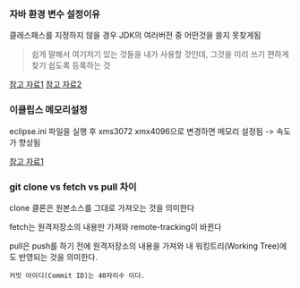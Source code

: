 
### 자바 환경 변수 설정이유

클래스패스를 지정하지 않을 경우 JDK의 여러버전 중 어떤것을 쓸지 못찾게됨

> 쉽게 말해서 여기저기 있는 것들을 내가 사용할 것인데, 그것을 미리 쓰기 편하게 찾기 쉽도록 등록하는 것

[참고 자료1](https://xxxelppa.tistory.com/61)
[참고 자료2](https://c-calliy.tistory.com/42)

### 이클립스 메모리설정

eclipse.ini 파일을 실행 후 xms3072 xmx4096으로 변경하면 메모리 설정됨 -> 속도가 향상됨

[참고 자료1](https://thositeom.tistory.com/entry/%EC%9D%B4%ED%81%B4%EB%A6%BD%EC%8A%A4-%EC%86%8D%EB%8F%84%ED%96%A5%EC%83%81-eclipseini-%EC%88%98%EC%A0%95)

### git clone vs fetch vs pull 차이

clone 클론은 원본소스를 그대로 가져오는 것을 의미한다

fetch는 원격저장소의 내용만 가져와 remote-tracking이 바뀐다

pull은 push를 하기 전에 원격저장소의 내용을 가져와 내 워킹트리(Working Tree)에도 반영되는 것을 의미한다.

```커밋 아이디(Commit ID)는 40자리수 이다.```
